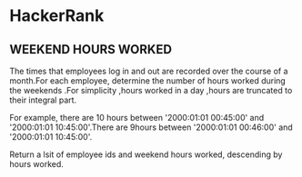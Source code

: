 # HackerRank

## WEEKEND HOURS WORKED

The times that employees log in and out are recorded over the course of a month.For each employee, determine the number of hours worked during the weekends .For simplicity ,hours worked in a day ,hours are truncated to their integral part.

For example, there are 10 hours between '2000:01:01 00:45:00' and '2000:01:01 10:45:00'.There are 9hours between '2000:01:01 00:46:00' and '2000:01:01 10:45:00'.

Return a lsit of employee ids and weekend hours worked, descending by hours worked.
